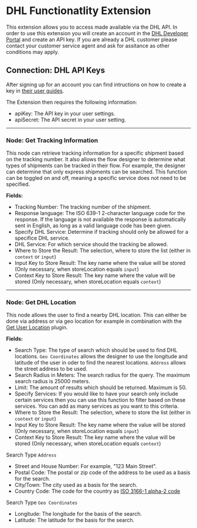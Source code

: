 # DHL Functionatlity Extension

This extension allows you to access made available via the DHL API. In order to use this extension you will create an account in the [DHL Developer Portal](https://developer.dhl.com/documentation) and create an API key. If you are already a DHL customer please contact your customer service agent and ask for assitance as other conditions may apply.  

## Connection: DHL API Keys

After signing up for an account you can find intructions on how to create a key in [their user guides](https://developer.dhl.com/api-reference/shipment-tracking#get-started-section/user-guide).

The Extension then requires the following information: 

- apiKey: The API key in your user settings.
- apiSecret: The API secret in your user setting.

---
### Node: Get Tracking Information

This node can retrieve tracking information for a specific shipment based on the tracking number. It also allows the flow designer to determine what types of shipments can be tracked in their flow. For example, the designer can determine that only express shipments can be searched. This function can be toggled on and off, meaning a specific service does not need to be specified. 

**Fields:**

- Tracking Number: The tracking number of the shipment. 
- Response language: The ISO 639-1 2-character language code for the response. If the language is not available the response is automatically sent in English, as long as a valid language code has been given. 
- Specify DHL Service: Determine if tracking should only be allowed for a specifice DHL service.
- DHL Service: For which service should the tracking be allowed. 
- Where to Store the Result: The selection, where to store the list (either in `context` or `input`)
- Input Key to Store Result: The key name where the value will be stored (Only necessary, when storeLocation equals `input`)
- Context Key to Store Result: The key name where the value will be stored (Only necessary, when storeLocation equals `context`)

---
### Node: Get DHL Location

This node allows the user to find a nearby DHL location. This can either be done via address or via geo location for example in combination with the [Get User Location](https://support.cognigy.com/hc/en-us/articles/360019600399-Webchat-Plugins-Overview) plugin.

**Fields:**

- Search Type: The type of search which should be used to find DHL locations. `Geo Coordinates` allows the designer to use the longitude and latitude of the user in oder to find the nearest locations. `Address` allows the street address to be used.
- Search Radius in Meters: The search radius for the query. The maximum search radius is 25000 meters. 
- Limit: The amount of results which should be returned. Maximum is 50.
- Specify Services: If you would like to have your search only include certain services then you can use this function to filter based on these services. You can add as many services as you want to this criteria.
- Where to Store the Result: The selection, where to store the list (either in `context` or `input`)
- Input Key to Store Result: The key name where the value will be stored (Only necessary, when storeLocation equals `input`)
- Context Key to Store Result: The key name where the value will be stored (Only necessary, when storeLocation equals `context`)

Search Type `Address`
- Street and House Number: For example, "123 Main Street".
- Postal Code: The postal or zip code of the address to be used as a basis for the search.  
- City/Town: The city used as a basis for the search. 
- Country Code: The code for the country as [ISO 3166-1 alpha-2 code](https://en.wikipedia.org/wiki/ISO_3166-1_alpha-2)

Search Type `Geo Coordinates`
- Longitude: The longitude for the basis of the search. 
- Latitude: The latitude for the basis for the search.